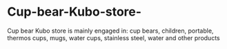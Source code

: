 # Cup-bear-Kubo-store-
Cup bear Kubo store is mainly engaged in: cup bears, children, portable, thermos cups, mugs, water cups, stainless steel, water and other products
